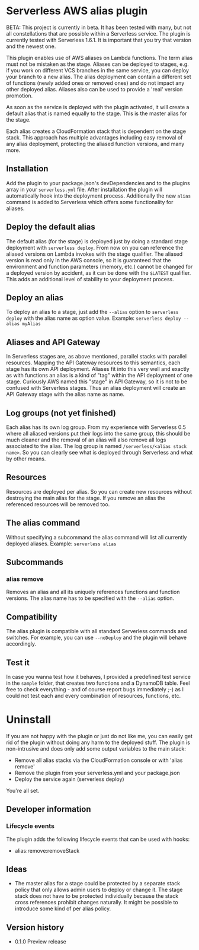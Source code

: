 # Serverless AWS alias plugin

BETA: This project is currently in beta. It has been tested with many, but not
all constellations that are possible within a Serverless service. The plugin
is currently tested with Serverless 1.6.1. It is important that you try that
version and the newest one.

This plugin enables use of AWS aliases on Lambda functions. The term alias must not
be mistaken as the stage. Aliases can be deployed to stages, e.g. if you work on
different VCS branches in the same service, you can deploy your branch to a
new alias. The alias deployment can contain a different set of functions (newly
added ones or removed ones) and do not impact any other deployed alias.
Aliases also can be used to provide a 'real' version promotion.

As soon as the service is deployed with the plugin activated, it will create
a default alias that is named equally to the stage. This is the master alias
for the stage.

Each alias creates a CloudFormation stack that is dependent on the stage stack.
This approach has multiple advantages including easy removal of any alias deployment,
protecting the aliased function versions, and many more.

## Installation

Add the plugin to your package.json's devDependencies and to the plugins array
in your `serverless.yml` file. After installation the plugin will automatically
hook into the deployment process.
Additionally the new `alias` command is added to Serverless which offers some
functionality for aliases.

## Deploy the default alias

The default alias (for the stage) is deployed just by doing a standard stage
deployment with `serverless deploy`. From now on you can reference the aliased
versions on Lambda invokes with the stage qualifier. The aliased version is
read only in the AWS console, so it is guaranteed that the environment and
function parameters (memory, etc.) cannot be changed for a deployed version
by accident, as it can be done with the `$LATEST` qualifier.
This adds an additional level of stability to your deployment process.

## Deploy an alias

To deploy an alias to a stage, just add the `--alias` option to `serverless deploy`
with the alias name as option value.
Example:
`serverless deploy --alias myAlias`

## Aliases and API Gateway

In Serverless stages are, as above mentioned, parallel stacks with parallel resources.
Mapping the API Gateway resources to this semantics, each stage has its own API
deployment.
Aliases fit into this very well and exactly as with functions an alias is a kind
of "tag" within the API deployment of one stage. Curiously AWS named this "stage"
in API Gateway, so it is not to be confused with Serverless stages.
Thus an alias deployment will create an API Gateway stage with the alias name
as name.

## Log groups (not yet finished)

Each alias has its own log group. From my experience with Serverless 0.5 where
all aliased versions put their logs into the same group, this should be much
cleaner and the removal of an alias will also remove all logs associated to the alias.
The log group is named `/serverless/<alias stack name>`. So you can clearly see
what is deployed through Serverless and what by other means.

## Resources

Resources are deployed per alias. So you can create new resources without destroying
the main alias for the stage. If you remove an alias the referenced resources will
be removed too.

## The alias command

Without specifying a subcommand the alias command will list all currently deployed
aliases.
Example:
`serverless alias`

## Subcommands
### alias remove

Removes an alias and all its uniquely references functions and function versions.
The alias name has to be specified with the `--alias` option.

## Compatibility

The alias plugin is compatible with all standard Serverless commands and switches.
For example, you can use `--noDeploy` and the plugin will behave accordingly.

## Test it

In case you wanna test how it behaves, I provided a predefined test service in
the `sample` folder, that creates two functions and a DynamoDB table.
Feel free to check everything - and of course report bugs immediately ;-)
as I could not test each and every combination of resources, functions, etc.

# Uninstall

If you are not happy with the plugin or just do not like me, you can easily get rid
of the plugin without doing any harm to the deployed stuff. The plugin is
non-intrusive and does only add some output variables to the main stack:

* Remove all alias stacks via the CloudFormation console or with 'alias remove'
* Remove the plugin from your serverless.yml and your package.json
* Deploy the service again (serverless deploy)

You're all set.

## Developer information
### Lifecycle events

The plugin adds the following lifecycle events that can be used with hooks:

* alias:remove:removeStack

## Ideas

* The master alias for a stage could be protected by a separate stack policy that
  only allows admin users to deploy or change it. The stage stack does not have
	to be protected individually because the stack cross references prohibit changes
	naturally. It might be possible to introduce some kind of per alias policy.

## Version history

* 0.1.0 Preview release

